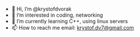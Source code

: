 - 👋 Hi, I’m @krystofdvorak
- 👀 I’m interested in coding, networking
- 🌱 I’m currently learning C++, using linux servers
- 📫 How to reach me   email: krystof.dv7@gmail.com

<!---
krystofdvorak/krystofdvorak is a ✨ special ✨ repository because its `README.md` (this file) appears on your GitHub profile.
You can click the Preview link to take a look at your changes.
--->
